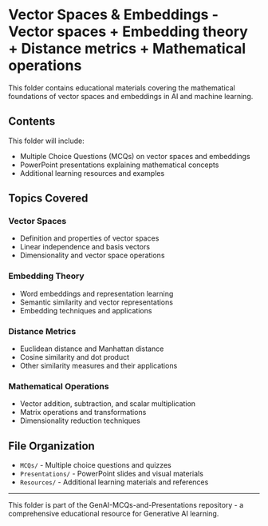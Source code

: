 # Vector Spaces & Embeddings - Vector spaces + Embedding theory + Distance metrics + Mathematical operations

This folder contains educational materials covering the mathematical foundations of vector spaces and embeddings in AI and machine learning.

## Contents

This folder will include:
- Multiple Choice Questions (MCQs) on vector spaces and embeddings
- PowerPoint presentations explaining mathematical concepts
- Additional learning resources and examples

## Topics Covered

### Vector Spaces
- Definition and properties of vector spaces
- Linear independence and basis vectors
- Dimensionality and vector space operations

### Embedding Theory
- Word embeddings and representation learning
- Semantic similarity and vector representations
- Embedding techniques and applications

### Distance Metrics
- Euclidean distance and Manhattan distance
- Cosine similarity and dot product
- Other similarity measures and their applications

### Mathematical Operations
- Vector addition, subtraction, and scalar multiplication
- Matrix operations and transformations
- Dimensionality reduction techniques

## File Organization

- `MCQs/` - Multiple choice questions and quizzes
- `Presentations/` - PowerPoint slides and visual materials
- `Resources/` - Additional learning materials and references

---

This folder is part of the GenAI-MCQs-and-Presentations repository - a comprehensive educational resource for Generative AI learning.